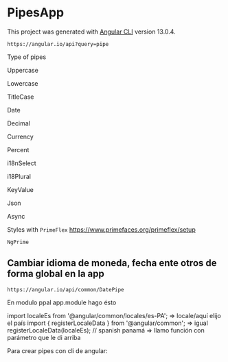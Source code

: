 # PipesApp

This project was generated with [Angular CLI](https://github.com/angular/angular-cli) version 13.0.4.

`https://angular.io/api?query=pipe`

Type of pipes

Uppercase

Lowercase

TitleCase

Date

Decimal

Currency

Percent

i18nSelect

i18Plural

KeyValue

Json

Async

Styles with
`PrimeFlex` https://www.primefaces.org/primeflex/setup

`NgPrime`

## Cambiar idioma de moneda, fecha ente otros de forma global en la app

`https://angular.io/api/common/DatePipe`

En modulo ppal app.module hago ésto

import localeEs from '@angular/common/locales/es-PA'; => locale/aquí elijo el país 
import { registerLocaleData } from '@angular/common'; => igual
registerLocaleData(localeEs); // spanish panamá  => llamo función con parámetro que le di arriba 

Para crear pipes con cli de angular:
